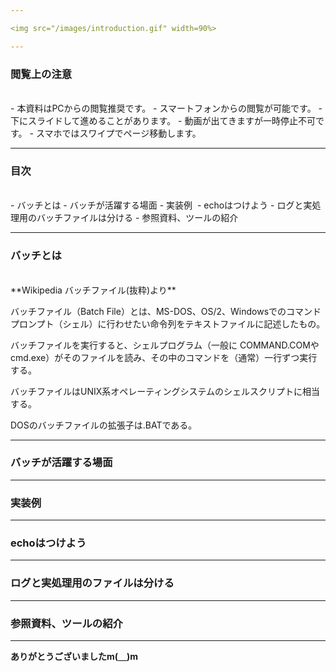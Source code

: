 ```yaml
---

<img src="/images/introduction.gif" width=90%>

---
```


### 閲覧上の注意　　　　　　　　
<br>
- 本資料はPCからの閲覧推奨です。
- スマートフォンからの閲覧が可能です。
- 下にスライドして進めることがあります。
- 動画が出てきますが一時停止不可です。
- スマホではスワイプでページ移動します。

---

### 目次
<br>
- バッチとは
- バッチが活躍する場面
- 実装例 
- echoはつけよう
- ログと実処理用のバッチファイルは分ける
- 参照資料、ツールの紹介
<br>

---

### バッチとは
<br>
**Wikipedia バッチファイル(抜粋)より**
<p>バッチファイル（Batch File）とは、MS-DOS、OS/2、Windowsでのコマンドプロンプト（シェル）に行わせたい命令列をテキストファイルに記述したもの。</p>
<p>バッチファイルを実行すると、シェルプログラム（一般に COMMAND.COMやcmd.exe）がそのファイルを読み、その中のコマンドを（通常）一行ずつ実行する。</p>
<p>バッチファイルはUNIX系オペレーティングシステムのシェルスクリプトに相当する。</p>
<p>DOSのバッチファイルの拡張子は.BATである。</p>

---

### バッチが活躍する場面

---

### 実装例

---

### echoはつけよう

---

### ログと実処理用のファイルは分ける

---

### 参照資料、ツールの紹介

---

**ありがとうございましたm(＿)m**
